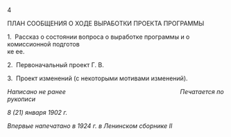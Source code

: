 4

ПЛАН СООБЩЕНИЯ О ХОДЕ ВЫРАБОТКИ ПРОЕКТА ПРОГРАММЫ

1.  Рассказ о состоянии вопроса о выработке программы и о комиссионной подготов­  
ке ее.

2.  Первоначальный проект Г. В.

3.  Проект изменений (с некоторыми мотивами изменений).

_Написано не ранее_                                                                   _Печатается по рукописи_

_8 (21) января 1902 г._

_Впервые напечатано в 1924 г. в Ленинском сборнике_ _II_